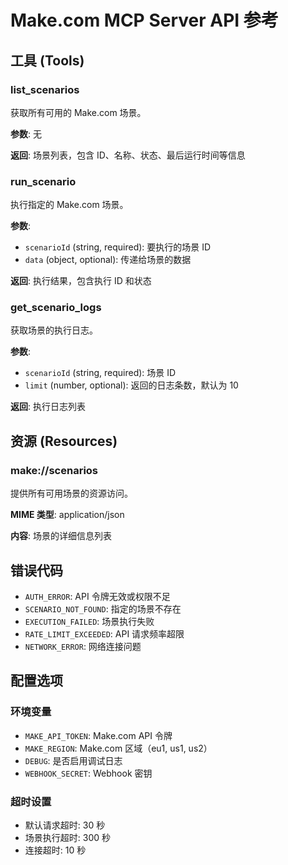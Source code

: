 # Make.com MCP Server API 参考

## 工具 (Tools)

### list_scenarios

获取所有可用的 Make.com 场景。

**参数**: 无

**返回**: 场景列表，包含 ID、名称、状态、最后运行时间等信息

### run_scenario

执行指定的 Make.com 场景。

**参数**:
- `scenarioId` (string, required): 要执行的场景 ID
- `data` (object, optional): 传递给场景的数据

**返回**: 执行结果，包含执行 ID 和状态

### get_scenario_logs

获取场景的执行日志。

**参数**:
- `scenarioId` (string, required): 场景 ID
- `limit` (number, optional): 返回的日志条数，默认为 10

**返回**: 执行日志列表

## 资源 (Resources)

### make://scenarios

提供所有可用场景的资源访问。

**MIME 类型**: application/json

**内容**: 场景的详细信息列表

## 错误代码

- `AUTH_ERROR`: API 令牌无效或权限不足
- `SCENARIO_NOT_FOUND`: 指定的场景不存在
- `EXECUTION_FAILED`: 场景执行失败
- `RATE_LIMIT_EXCEEDED`: API 请求频率超限
- `NETWORK_ERROR`: 网络连接问题

## 配置选项

### 环境变量

- `MAKE_API_TOKEN`: Make.com API 令牌
- `MAKE_REGION`: Make.com 区域（eu1, us1, us2）
- `DEBUG`: 是否启用调试日志
- `WEBHOOK_SECRET`: Webhook 密钥

### 超时设置

- 默认请求超时: 30 秒
- 场景执行超时: 300 秒
- 连接超时: 10 秒
